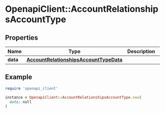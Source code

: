 # OpenapiClient::AccountRelationshipsAccountType

## Properties

| Name | Type | Description | Notes |
| ---- | ---- | ----------- | ----- |
| **data** | [**AccountRelationshipsAccountTypeData**](AccountRelationshipsAccountTypeData.md) |  | [optional] |

## Example

```ruby
require 'openapi_client'

instance = OpenapiClient::AccountRelationshipsAccountType.new(
  data: null
)
```

